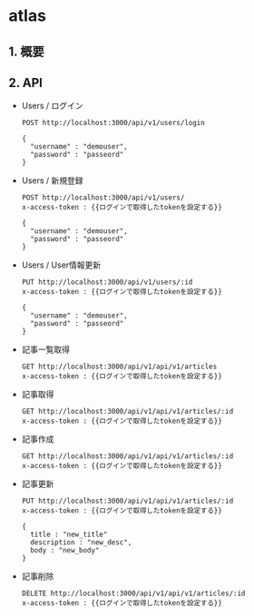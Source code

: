 # atlas

## 1. 概要


## 2. API

* Users / ログイン

  ```http
  POST http://localhost:3000/api/v1/users/login
  
  {
  	"username" : "demouser",
  	"password" : "passeord"
  }
  ```

* Users / 新規登録

  ```http
  POST http://localhost:3000/api/v1/users/
  x-access-token : {{ログインで取得したtokenを設定する}}

  {
  	"username" : "demouser",
  	"password" : "passeord"
  }
  ```

* Users / User情報更新

  ```http
  PUT http://localhost:3000/api/v1/users/:id
  x-access-token : {{ログインで取得したtokenを設定する}}

  {
  	"username" : "demouser",
  	"password" : "passeord"
  }
  ```

* 記事一覧取得

  ```http
  GET http://localhost:3000/api/v1/api/v1/articles
  x-access-token : {{ログインで取得したtokenを設定する}}
  ```

* 記事取得

  ```http
  GET http://localhost:3000/api/v1/api/v1/articles/:id
  x-access-token : {{ログインで取得したtokenを設定する}}
  ```

* 記事作成

  ```http
  GET http://localhost:3000/api/v1/api/v1/articles/:id
  x-access-token : {{ログインで取得したtokenを設定する}}
  ```

* 記事更新

  ```http
  PUT http://localhost:3000/api/v1/api/v1/articles/:id
  x-access-token : {{ログインで取得したtokenを設定する}}
  
  {
  	title : "new_title"
   	description : "new_desc",  
   	body : "new_body" 
  }
  ```

* 記事削除

  ```http
  DELETE http://localhost:3000/api/v1/api/v1/articles/:id
  x-access-token : {{ログインで取得したtokenを設定する}}
  ```

  